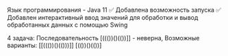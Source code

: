 Язык программирования - Java 11
✅ Добавлена возможность запуска
✅ Добавлен интерактивный ввод значений для обработки и вывод обработанных данных с помощью Swing

4 задача: 
Последовательность [((())()(())]] - неверна,
Возможные варианты:
[[((())()(()))]]
[(())()(())]
